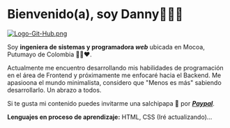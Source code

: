 # Bienvenido(a), soy Danny👩🏽‍💻

[![Logo-Git-Hub.png](https://i.postimg.cc/FRQMcM4z/Logo-Git-Hub.png)](https://postimg.cc/SXD1btjb)

Soy **ingeniera de sistemas y programadora _web_** ubicada en Mocoa, Putumayo de Colombia 💛💙❤️.

Actualmente me encuentro desarrollando mis habilidades de programación en el área de Frontend y próximamente me enfocaré hacia el Backend. Me apasioona el mundo minimalista, considero que "Menos es más" sabiendo desarrollarlo. Un abrazo a todos.


Si te gusta mi contenido puedes invitarme una salchipapa 🍟 por <a href="https://paypal.me/lorddannyo?country.x=CO&locale.x=es_XC" target="_blank" rel="noopener"> _**Paypal**_</a>.

**Lenguajes en proceso de aprendizaje:** HTML, CSS (Iré actualizando)...


